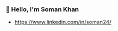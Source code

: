 ### 👋 Hello, I'm Soman Khan 

- https://www.linkedin.com/in/soman24/

<!--
**soman24/soman24** is a ✨ _special_ ✨ repository because its `README.md` (this file) appears on your GitHub profile.

Education
📚 Oregon State University | BS in Computer Science | Expected Graduation June 2023
🎓 University of Texas at Dallas | BS in Finance | 2016 - 2020




Here are some ideas to get you started:

- 🔭 I’m currently working on ... 
- 🌱 I’m currently learning ...
- 👯 I’m looking to collaborate on ...
- 🤔 I’m looking for help with ...
- 💬 Ask me about ...
- 📫 How to reach me: ...
- 😄 Pronouns: ...
- ⚡ Fun fact: ...
-->

